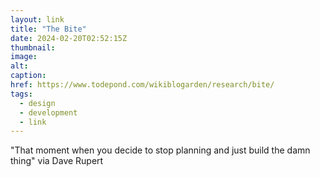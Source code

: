 ```yaml
---
layout: link
title: "The Bite"
date: 2024-02-20T02:52:15Z
thumbnail:
image:
alt:
caption:
href: https://www.todepond.com/wikiblogarden/research/bite/
tags:
  - design
  - development
  - link
---
```


"That moment when you decide to stop planning and just build the damn thing" via Dave Rupert
